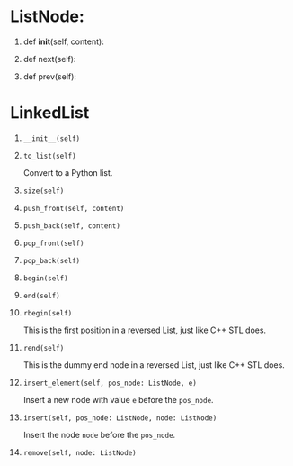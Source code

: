 # ListNode:

1. def __init__(self, content):

1. def next(self):

1. def prev(self):

# LinkedList

1. `__init__(self)`
1. `to_list(self)`
                   
   Convert to a Python list.
       
1. `size(self)`
1. `push_front(self, content)`
1. `push_back(self, content)`
1. `pop_front(self)`
1. `pop_back(self)`
1. `begin(self)`
1. `end(self)`
1. `rbegin(self)`
                 
   This is the first position in a reversed List, just like C++ STL does.
       
1. `rend(self)`
                  
   This is the dummy end node in a reversed List, just like C++ STL does.
       
1. `insert_element(self, pos_node: ListNode, e)`
                  
   Insert a new node with value `e` before the `pos_node`.
       
1. `insert(self, pos_node: ListNode, node: ListNode)`
                  
   Insert the node `node` before the `pos_node`.
       
1. `remove(self, node: ListNode)`